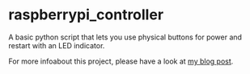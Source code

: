 # raspberrypi_controller
A basic python script that lets you use physical buttons for power and restart with an LED indicator.

For more infoabout this project, please have a look at [my blog post](https://tristam.ie/2023/140/).
